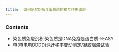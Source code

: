 ```yaml
---
title:  如何记忆DNA与蛋白质的相互作用试验
--- 
```


### Contents
- 染色质免疫沉积:染色质是DNA免疫是蛋白质→EASY
- 电(电电电DDDD)泳迁移率变动测定/凝胶阻滞试验

